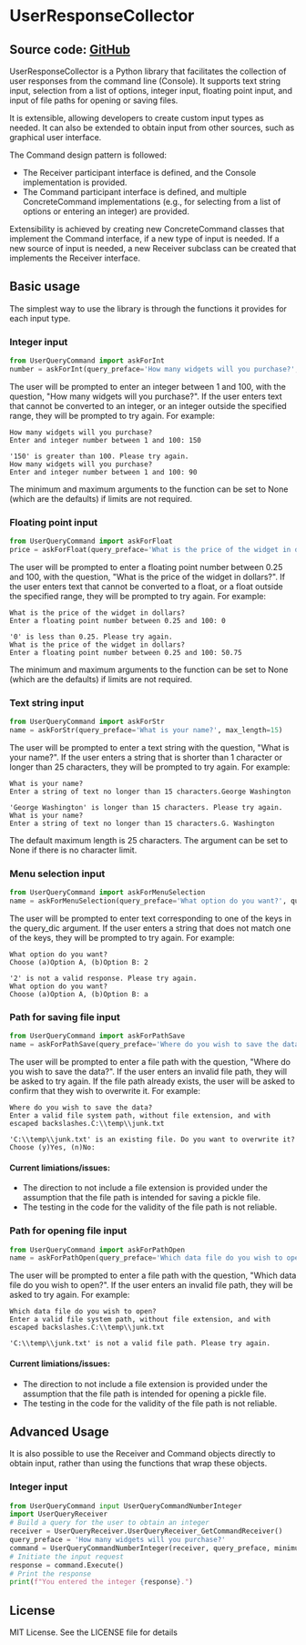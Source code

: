 # UserResponseCollector

Source code: [GitHub](https://github.com/KevinRGeurts/UserResponseCollector)
---
UserResponseCollector is a Python library that facilitates the collection of user responses from the command line (Console).
It supports text string input, selection from a list of options, integer input, floating point input, and
input of file paths for opening or saving files.

It is extensible, allowing developers to create custom input types as needed. It can also be extended to obtain input
from other sources, such as graphical user interface.

The Command design pattern is followed:
- The Receiver participant interface is defined, and the Console implementation is provided.
- The Command participant interface is defined, and multiple ConcreteCommand implementations
  (e.g., for selecting from a list of options or entering an integer) are provided.

Extensibility is achieved by creating new ConcreteCommand classes that implement the Command interface, if a new
type of input is needed. If a new source of input is needed, a new Receiver subclass can be created that implements
the Receiver interface.

## Basic usage
The simplest way to use the library is through the functions it provides for each input type.

### Integer input
```python
from UserQueryCommand import askForInt
number = askForInt(query_preface='How many widgets will you purchase?', minimum=1, maximum=100)
```

The user will be prompted to enter an integer between 1 and 100, with the question, "How many widgets will you purchase?".
If the user enters text that cannot be converted to an integer, or an integer outside the specified range,
they will be prompted to try again. For example:

```
How many widgets will you purchase?
Enter and integer number between 1 and 100: 150

'150' is greater than 100. Please try again.
How many widgets will you purchase?
Enter and integer number between 1 and 100: 90
```

The minimum and maximum arguments to the function can be set to None (which are the defaults) if limits are not required.

### Floating point input
```python
from UserQueryCommand import askForFloat
price = askForFloat(query_preface='What is the price of the widget in dollars?', minimum=0.25, maximum=100)
```

The user will be prompted to enter a floating point number between 0.25 and 100, with the question,
"What is the price of the widget in dollars?". If the user enters text that cannot be converted to a float,
or a float outside the specified range, they will be prompted to try again. For example:

```
What is the price of the widget in dollars?
Enter a floating point number between 0.25 and 100: 0

'0' is less than 0.25. Please try again.
What is the price of the widget in dollars?
Enter a floating point number between 0.25 and 100: 50.75
```

The minimum and maximum arguments to the function can be set to None (which are the defaults) if limits are not required.

### Text string input
```python
from UserQueryCommand import askForStr
name = askForStr(query_preface='What is your name?', max_length=15)
```

The user will be prompted to enter a text string with the question, "What is your name?". If the user enters a
string that is shorter than 1 character or longer than 25 characters, they will be prompted to try again. For example:

```
What is your name?
Enter a string of text no longer than 15 characters.George Washington

'George Washington' is longer than 15 characters. Please try again.
What is your name?
Enter a string of text no longer than 15 characters.G. Washington
```

The default maximum length is 25 characters. The argument can be set to None if there is no character limit.

### Menu selection input
```python
from UserQueryCommand import askForMenuSelection
name = askForMenuSelection(query_preface='What option do you want?', query_dic={'a':'Option A', 'b':'Option B'})
```

The user will be prompted to enter text corresponding to one of the keys in the query_dic argument. If the user enters a
string that does not match one of the keys, they will be prompted to try again. For example:

```
What option do you want?
Choose (a)Option A, (b)Option B: 2

'2' is not a valid response. Please try again.
What option do you want?
Choose (a)Option A, (b)Option B: a
```

### Path for saving file input
```python
from UserQueryCommand import askForPathSave
name = askForPathSave(query_preface='Where do you wish to save the data?')
```

The user will be prompted to enter a file path with the question, "Where do you wish to save the data?". If the user enters an
invalid file path, they will be asked to try again. If the file path already exists, the user will be asked to confirm that they
wish to overwrite it. For example:

```
Where do you wish to save the data?
Enter a valid file system path, without file extension, and with escaped backslashes.C:\\temp\\junk.txt

'C:\\temp\\junk.txt' is an existing file. Do you want to overwrite it?
Choose (y)Yes, (n)No:
```

#### Current limiations/issues:
- The direction to not include a file extension is provided under the assumption that the file path is intended for saving a pickle file.
- The testing in the code for the validity of the file path is not reliable.

### Path for opening file input
```python
from UserQueryCommand import askForPathOpen
name = askForPathOpen(query_preface='Which data file do you wish to open?')
```

The user will be prompted to enter a file path with the question, "Which data file do you wish to open?". If the user enters an
invalid file path, they will be asked to try again. For example:

```
Which data file do you wish to open?
Enter a valid file system path, without file extension, and with escaped backslashes.C:\\temp\\junk.txt

'C:\\temp\\junk.txt' is not a valid file path. Please try again.
```

#### Current limiations/issues:
- The direction to not include a file extension is provided under the assumption that the file path is intended for opening a pickle file.
- The testing in the code for the validity of the file path is not reliable.

## Advanced Usage
It is also possible to use the Receiver and Command objects directly to obtain input, rather than using the functions that wrap these objects.

### Integer input
```python
from UserQueryCommand input UserQueryCommandNumberInteger
import UserQueryReceiver
# Build a query for the user to obtain an integer
receiver = UserQueryReceiver.UserQueryReceiver_GetCommandReceiver()
query_preface = 'How many widgets will you purchase?'
command = UserQueryCommandNumberInteger(receiver, query_preface, minimum = 1, maximum = 100)    
# Initiate the input request
response = command.Execute()
# Print the response
print(f"You entered the integer {response}.")
```

## License
MIT License. See the LICENSE file for details

